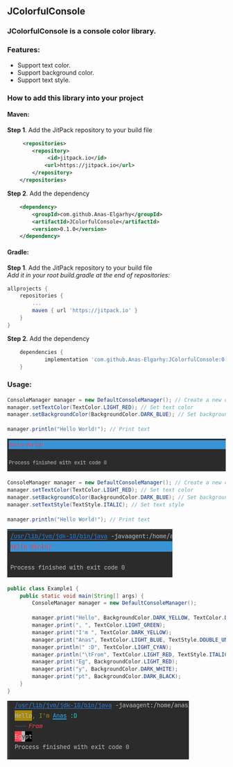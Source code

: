 ## JColorfulConsole

### JColorfulConsole is a console color library.


### Features:
 - Support text color.
 - Support background color.
 - Support text style.

### How to add this library into your project
#### Maven:
**Step 1**. Add the JitPack repository to your build file
```xml
     <repositories>
        <repository>
             <id>jitpack.io</id>
            <url>https://jitpack.io</url>
        </repository>
    </repositories>
```
**Step 2**. Add the dependency
```xml
	<dependency>
	    <groupId>com.github.Anas-Elgarhy</groupId>
	    <artifactId>JColorfulConsole</artifactId>
	    <version>0.1.0</version>
	</dependency>
```

#### Gradle:
**Step 1**. Add the JitPack repository to your build file<br>
*Add it in your root build.gradle at the end of repositories:*
```gradle
allprojects {
    repositories {
        ...
        maven { url 'https://jitpack.io' }
    }
}
```
**Step 2**. Add the dependency
```gradle
	dependencies {
	        implementation 'com.github.Anas-Elgarhy:JColorfulConsole:0.1.0'
	}
```

### Usage:
```java
ConsoleManager manager = new DefaultConsoleManager(); // Create a new console manager
manager.setTextColor(TextColor.LIGHT_RED); // Set text color
manager.setBackgroundColor(BackgroundColor.DARK_BLUE); // Set background color
   
manager.println("Hello World!"); // Print text
```
<img src="./Screenshots/1.png">

```java
ConsoleManager manager = new DefaultConsoleManager(); // Create a new console manager
manager.setTextColor(TextColor.LIGHT_RED); // Set text color
manager.setBackgroundColor(BackgroundColor.DARK_BLUE); // Set background color
manager.setTextStyle(TextStyle.ITALIC); // Set text style

manager.println("Hello World!"); // Print text
```
<img src="./Screenshots/2.png">

```java
public class Example1 {
    public static void main(String[] args) {
        ConsoleManager manager = new DefaultConsoleManager();

        manager.print("Hello", BackgroundColor.DARK_YELLOW, TextColor.DARK_WHITE, TextStyle.BOLD, TextStyle.ITALIC);
        manager.print(", ", TextColor.LIGHT_GREEN);
        manager.print("I'm ", TextColor.DARK_YELLOW);
        manager.print("Anas", TextColor.LIGHT_BLUE, TextStyle.DOUBLE_UNDERLINE);
        manager.println(" :D", TextColor.LIGHT_CYAN);
        manager.println("\tFrom", TextColor.LIGHT_RED, TextStyle.ITALIC);
        manager.print("Eg", BackgroundColor.LIGHT_RED);
        manager.print("y", BackgroundColor.DARK_WHITE);
        manager.print("pt", BackgroundColor.DARK_BLACK);
    }
}
```
<img src="./Screenshots/3.png">
